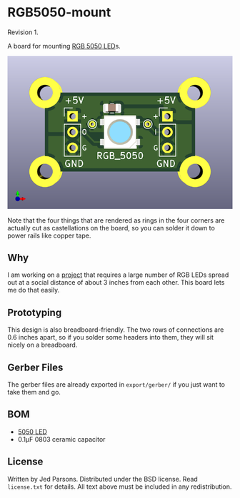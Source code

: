 # RGB5050-mount

Revision 1.

A board for mounting [RGB 5050
LED](https://www.digikey.com/en/products/detail/inolux/IN-PI554FCH/7604874)s.

![PCB Image](RGB5050_mount.png)

Note that the four things that are rendered as rings in the four corners are
actually cut as castellations on the board, so you can solder it down to power
rails like copper tape.

## Why

I am working on a [project](https://github.com/jed/window-tetris) that requires
a large number of RGB LEDs spread out at a social distance of about 3 inches
from each other. This board lets me do that easily.

## Prototyping

This design is also breadboard-friendly. The two rows of connections are 0.6
inches apart, so if you solder some headers into them, they will sit nicely on
a breadboard.

## Gerber Files

The gerber files are already exported in `export/gerber/` if you just want to
take them and go.

## BOM

- [5050
  LED](https://www.digikey.com/en/products/detail/inolux/IN-PI554FCH/7604874)
- 0.1μF 0803 ceramic capacitor

## License

Written by Jed Parsons. Distributed under the BSD license. Read `license.txt`
for details. All text above must be included in any redistribution.

